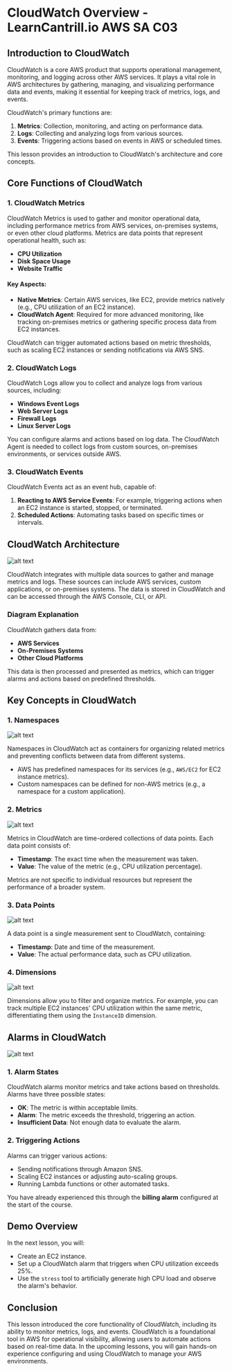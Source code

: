 # CloudWatch Overview - LearnCantrill.io AWS SA C03

## Introduction to CloudWatch

CloudWatch is a core AWS product that supports operational management, monitoring, and logging across other AWS services. It plays a vital role in AWS architectures by gathering, managing, and visualizing performance data and events, making it essential for keeping track of metrics, logs, and events.

CloudWatch's primary functions are:

1. **Metrics**: Collection, monitoring, and acting on performance data.
2. **Logs**: Collecting and analyzing logs from various sources.
3. **Events**: Triggering actions based on events in AWS or scheduled times.

This lesson provides an introduction to CloudWatch's architecture and core concepts.

## Core Functions of CloudWatch

### 1. **CloudWatch Metrics**

CloudWatch Metrics is used to gather and monitor operational data, including performance metrics from AWS services, on-premises systems, or even other cloud platforms. Metrics are data points that represent operational health, such as:

- **CPU Utilization**
- **Disk Space Usage**
- **Website Traffic**

#### Key Aspects:

- **Native Metrics**: Certain AWS services, like EC2, provide metrics natively (e.g., CPU utilization of an EC2 instance).
- **CloudWatch Agent**: Required for more advanced monitoring, like tracking on-premises metrics or gathering specific process data from EC2 instances.

CloudWatch can trigger automated actions based on metric thresholds, such as scaling EC2 instances or sending notifications via AWS SNS.

### 2. **CloudWatch Logs**

CloudWatch Logs allow you to collect and analyze logs from various sources, including:

- **Windows Event Logs**
- **Web Server Logs**
- **Firewall Logs**
- **Linux Server Logs**

You can configure alarms and actions based on log data. The CloudWatch Agent is needed to collect logs from custom sources, on-premises environments, or services outside AWS.

### 3. **CloudWatch Events**

CloudWatch Events act as an event hub, capable of:

1. **Reacting to AWS Service Events**: For example, triggering actions when an EC2 instance is started, stopped, or terminated.
2. **Scheduled Actions**: Automating tasks based on specific times or intervals.

## CloudWatch Architecture

![alt text](./Images/image-20.png)

CloudWatch integrates with multiple data sources to gather and manage metrics and logs. These sources can include AWS services, custom applications, or on-premises systems. The data is stored in CloudWatch and can be accessed through the AWS Console, CLI, or API.

### Diagram Explanation

CloudWatch gathers data from:

- **AWS Services**
- **On-Premises Systems**
- **Other Cloud Platforms**

This data is then processed and presented as metrics, which can trigger alarms and actions based on predefined thresholds.

## Key Concepts in CloudWatch

### 1. **Namespaces**

![alt text](./Images/image-21.png)

Namespaces in CloudWatch act as containers for organizing related metrics and preventing conflicts between data from different systems.

- AWS has predefined namespaces for its services (e.g., `AWS/EC2` for EC2 instance metrics).
- Custom namespaces can be defined for non-AWS metrics (e.g., a namespace for a custom application).

### 2. **Metrics**

![alt text](./Images/image-22.png)

Metrics in CloudWatch are time-ordered collections of data points. Each data point consists of:

- **Timestamp**: The exact time when the measurement was taken.
- **Value**: The value of the metric (e.g., CPU utilization percentage).

Metrics are not specific to individual resources but represent the performance of a broader system.

### 3. **Data Points**

![alt text](./Images/image-23.png)

A data point is a single measurement sent to CloudWatch, containing:

- **Timestamp**: Date and time of the measurement.
- **Value**: The actual performance data, such as CPU utilization.

### 4. **Dimensions**

![alt text](./Images/image-24.png)

Dimensions allow you to filter and organize metrics. For example, you can track multiple EC2 instances' CPU utilization within the same metric, differentiating them using the `InstanceID` dimension.

## Alarms in CloudWatch

![alt text](./Images/image-25.png)

### 1. **Alarm States**

CloudWatch alarms monitor metrics and take actions based on thresholds. Alarms have three possible states:

- **OK**: The metric is within acceptable limits.
- **Alarm**: The metric exceeds the threshold, triggering an action.
- **Insufficient Data**: Not enough data to evaluate the alarm.

### 2. **Triggering Actions**

Alarms can trigger various actions:

- Sending notifications through Amazon SNS.
- Scaling EC2 instances or adjusting auto-scaling groups.
- Running Lambda functions or other automated tasks.

You have already experienced this through the **billing alarm** configured at the start of the course.

## Demo Overview

In the next lesson, you will:

- Create an EC2 instance.
- Set up a CloudWatch alarm that triggers when CPU utilization exceeds 25%.
- Use the `stress` tool to artificially generate high CPU load and observe the alarm's behavior.

## Conclusion

This lesson introduced the core functionality of CloudWatch, including its ability to monitor metrics, logs, and events. CloudWatch is a foundational tool in AWS for operational visibility, allowing users to automate actions based on real-time data. In the upcoming lessons, you will gain hands-on experience configuring and using CloudWatch to manage your AWS environments.

